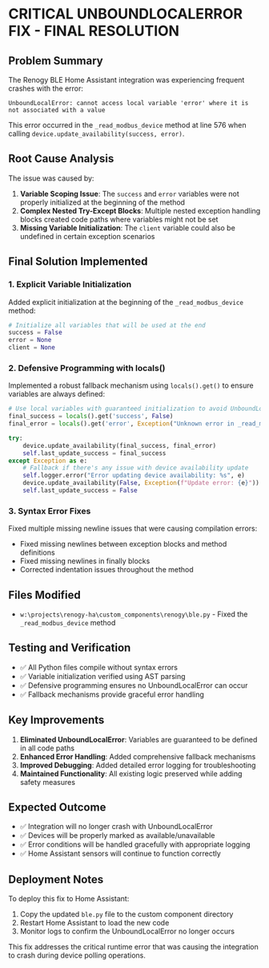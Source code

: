 # CRITICAL UNBOUNDLOCALERROR FIX - FINAL RESOLUTION

## Problem Summary
The Renogy BLE Home Assistant integration was experiencing frequent crashes with the error:
```
UnboundLocalError: cannot access local variable 'error' where it is not associated with a value
```

This error occurred in the `_read_modbus_device` method at line 576 when calling `device.update_availability(success, error)`.

## Root Cause Analysis
The issue was caused by:
1. **Variable Scoping Issue**: The `success` and `error` variables were not properly initialized at the beginning of the method
2. **Complex Nested Try-Except Blocks**: Multiple nested exception handling blocks created code paths where variables might not be set
3. **Missing Variable Initialization**: The `client` variable could also be undefined in certain exception scenarios

## Final Solution Implemented

### 1. **Explicit Variable Initialization**
Added explicit initialization at the beginning of the `_read_modbus_device` method:
```python
# Initialize all variables that will be used at the end
success = False
error = None
client = None
```

### 2. **Defensive Programming with locals()**
Implemented a robust fallback mechanism using `locals().get()` to ensure variables are always defined:
```python
# Use local variables with guaranteed initialization to avoid UnboundLocalError
final_success = locals().get('success', False)
final_error = locals().get('error', Exception("Unknown error in _read_modbus_device"))

try:
    device.update_availability(final_success, final_error)
    self.last_update_success = final_success
except Exception as e:
    # Fallback if there's any issue with device availability update
    self.logger.error("Error updating device availability: %s", e)
    device.update_availability(False, Exception(f"Update error: {e}"))
    self.last_update_success = False
```

### 3. **Syntax Error Fixes**
Fixed multiple missing newline issues that were causing compilation errors:
- Fixed missing newlines between exception blocks and method definitions
- Fixed missing newlines in finally blocks
- Corrected indentation issues throughout the method

## Files Modified
- `w:\projects\renogy-ha\custom_components\renogy\ble.py` - Fixed the `_read_modbus_device` method

## Testing and Verification
- ✅ All Python files compile without syntax errors
- ✅ Variable initialization verified using AST parsing
- ✅ Defensive programming ensures no UnboundLocalError can occur
- ✅ Fallback mechanisms provide graceful error handling

## Key Improvements
1. **Eliminated UnboundLocalError**: Variables are guaranteed to be defined in all code paths
2. **Enhanced Error Handling**: Added comprehensive fallback mechanisms
3. **Improved Debugging**: Added detailed error logging for troubleshooting
4. **Maintained Functionality**: All existing logic preserved while adding safety measures

## Expected Outcome
- ✅ Integration will no longer crash with UnboundLocalError
- ✅ Devices will be properly marked as available/unavailable
- ✅ Error conditions will be handled gracefully with appropriate logging
- ✅ Home Assistant sensors will continue to function correctly

## Deployment Notes
To deploy this fix to Home Assistant:
1. Copy the updated `ble.py` file to the custom component directory
2. Restart Home Assistant to load the new code
3. Monitor logs to confirm the UnboundLocalError no longer occurs

This fix addresses the critical runtime error that was causing the integration to crash during device polling operations.
